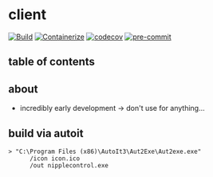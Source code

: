 # client

[![Build](https://github.com/f4bio/nipplebot.rs/actions/workflows/build.yml/badge.svg)](https://github.com/f4bio/nipplebot.rs/actions/workflows/build.yml)
[![Containerize](https://github.com/f4bio/nipplebot.rs/actions/workflows/containerize.yml/badge.svg)](https://github.com/f4bio/nipplebot.rs/actions/workflows/containerize.yml)
[![codecov](https://codecov.io/gh/f4bio/nipplebot.rs/branch/main/graph/badge.svg?token=RAGGFAZE0Y)](https://codecov.io/gh/f4bio/nipplebot.rs)
[![pre-commit](https://img.shields.io/badge/pre--commit-enabled-brightgreen?logo=pre-commit&logoColor=white)](https://github.com/pre-commit/pre-commit)

## table of contents

<!-- START doctoc -->

<!-- END doctoc -->

## about

* incredibly early development -> don\'t use for anything...

## build via autoit

```
> "C:\Program Files (x86)\AutoIt3\Aut2Exe\Aut2exe.exe"
      /icon icon.ico
      /out nipplecontrol.exe
```
